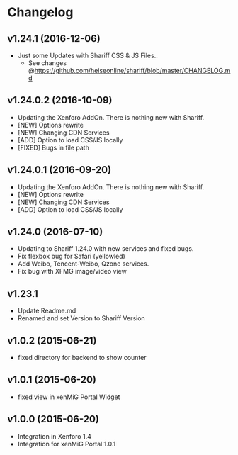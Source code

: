 # Changelog

## v1.24.1 (2016-12-06)
  * Just some Updates with Shariff CSS & JS Files..
    * See changes @https://github.com/heiseonline/shariff/blob/master/CHANGELOG.md

## v1.24.0.2 (2016-10-09)
  * Updating the Xenforo AddOn. There is nothing new with Shariff.
   * [NEW] Options rewrite
   * [NEW] Changing CDN Services
   * [ADD] Option to load CSS/JS locally
   * [FIXED] Bugs in file path

## v1.24.0.1 (2016-09-20)
  * Updating the Xenforo AddOn. There is nothing new with Shariff.
   * [NEW] Options rewrite
   * [NEW] Changing CDN Services
   * [ADD] Option to load CSS/JS locally

## v1.24.0 (2016-07-10)
  * Updating to Shariff 1.24.0 with new services and fixed bugs.
  * Fix flexbox bug for Safari (yellowled)
  * Add Weibo, Tencent-Weibo, Qzone services.
  * Fix bug with XFMG image/video view

## v1.23.1
  * Update Readme.md
  * Renamed and set Version to Shariff Version

## v1.0.2 (2015-06-21)
  * fixed directory for backend to show counter

## v1.0.1 (2015-06-20)
  * fixed view in xenMiG Portal Widget

## v1.0.0 (2015-06-20)
  * Integration in Xenforo 1.4
  * Integration for xenMiG Portal 1.0.1

